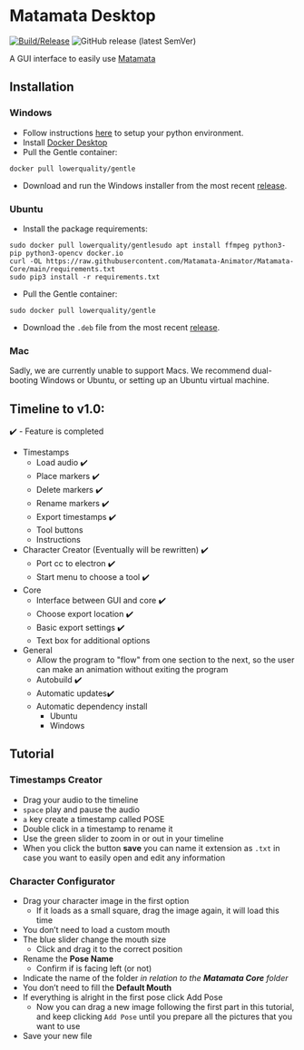 # Matamata Desktop

[![Build/Release](https://github.com/Matamata-Animator/Desktop/actions/workflows/build.yml/badge.svg)](https://github.com/Matamata-Animator/Desktop/actions/workflows/build.yml) ![GitHub release (latest SemVer)](https://img.shields.io/github/v/release/Matamata-Animator/Desktop?label=Curerent%20Version&style=flat-square)

A GUI interface to easily use [Matamata](https://github.com/Matamata-Animator/Matamata)

## Installation

### Windows

- Follow instructions [here](https://github.com/Matamata-Animator/Matamata-Core/blob/main/Windows_Install_Instructions.md) to setup your python environment.
- Install [Docker Desktop](https://www.docker.com/get-started)
- Pull the Gentle container:

```
docker pull lowerquality/gentle
```

- Download and run the Windows installer from the most recent [release](https://github.com/Matamata-Animator/Desktop/releases).

### Ubuntu

- Install the package requirements:

```shell
sudo docker pull lowerquality/gentlesudo apt install ffmpeg python3-pip python3-opencv docker.io
curl -OL https://raw.githubusercontent.com/Matamata-Animator/Matamata-Core/main/requirements.txt
sudo pip3 install -r requirements.txt
```

- Pull the Gentle container:

```shell
sudo docker pull lowerquality/gentle
```

- Download the `.deb` file from the most recent [release](https://github.com/Matamata-Animator/Desktop/releases).

### Mac

Sadly, we are currently unable to support Macs. We recommend dual-booting Windows or Ubuntu, or setting up an Ubuntu virtual machine.

## Timeline to v1.0:

:heavy_check_mark: - Feature is completed

- Timestamps
  - Load audio :heavy_check_mark:
  - Place markers :heavy_check_mark:
  - Delete markers :heavy_check_mark:
  - Rename markers :heavy_check_mark:
  - Export timestamps :heavy_check_mark:
  - Tool buttons
  - Instructions
- Character Creator (Eventually will be rewritten) :heavy_check_mark:
  - Port cc to electron :heavy_check_mark:
  - Start menu to choose a tool :heavy_check_mark:
- Core 
  - Interface between GUI and core :heavy_check_mark:
  - Choose export location :heavy_check_mark:
  - Basic export settings :heavy_check_mark:
  - Text box for additional options
- General
  - Allow the program to "flow" from one section to the next, so the user can make an animation without exiting the program
  - Autobuild :heavy_check_mark:
  - Automatic updates:heavy_check_mark:
  - Automatic dependency install
    - Ubuntu
    - Windows

## Tutorial

### Timestamps Creator

- Drag your audio to the timeline
- `space` play and pause the audio
- `a` key create a timestamp called POSE
- Double click in a timestamp to rename it
- Use the green slider to zoom in or out in your timeline
- When you click the button **save** you can name it extension as `.txt` in case you want to easily open and edit any information

### Character Configurator

- Drag your character image in the first option
  - If it loads as a small square, drag the image again, it will load this time
- You don’t need to load a custom mouth
- The blue slider change the mouth size
  - Click and drag it to the correct position
- Rename the **Pose Name**
  - Confirm if is facing left (or not)
- Indicate the name of the folder _in relation to the **Matamata Core** folder_
- You don’t need to fill the **Default Mouth**
- If everything is alright in the first pose click Add Pose
  - Now you can drag a new image following the first part in this tutorial, and keep clicking `Add Pose` until you prepare all the pictures that you want to use
- Save your new file
